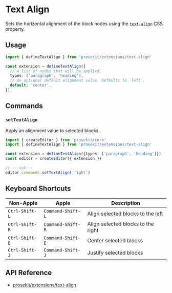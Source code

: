 # Text Align

Sets the horizontal alignment of the block nodes using the [`text-align`] CSS property.

## Usage

```ts twoslash
import { defineTextAlign } from 'prosekit/extensions/text-align'

const extension = defineTextAlign({
  // A list of nodes that will be applied.
  types: ['paragraph', 'heading'],
  // An optional default alignment value. Defaults to `left`.
  default: 'center',
})
```

## Commands

### `setTextAlign`

Apply an alignment value to selected blocks.

```ts twoslash
import { createEditor } from 'prosekit/core'
import { defineTextAlign } from 'prosekit/extensions/text-align'

const extension = defineTextAlign({types: ['paragraph', 'heading']})
const editor = createEditor({ extension })

// ---cut---
editor.commands.setTextAlign('right')
```

## Keyboard Shortcuts

| Non-Apple      | Apple             | Description                        |
| -------------- | ----------------- | ---------------------------------- |
| `Ctrl-Shift-L` | `Command-Shift-L` | Align selected blocks to the left  |
| `Ctrl-Shift-R` | `Command-Shift-R` | Align selected blocks to the right |
| `Ctrl-Shift-E` | `Command-Shift-E` | Center selected blocks             |
| `Ctrl-Shift-J` | `Command-Shift-J` | Justify selected blocks            |

## API Reference

- [prosekit/extensions/text-align](/references/extensions/text-align)

<!-- Link references -->

[`text-align`]: https://developer.mozilla.org/en-US/docs/Web/CSS/text-align
